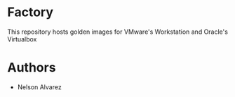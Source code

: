 # Factory
This repository hosts golden images for VMware's Workstation and Oracle's Virtualbox

# Authors
- Nelson Alvarez